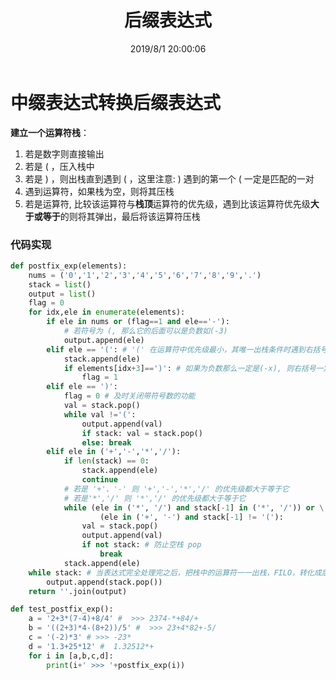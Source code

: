 ﻿---
title: 后缀表达式
categories:
- Discrete Mathematics
tags:
- 后缀表达式
- stack
date: 2019/8/1 20:00:06
updated: 2020/12/10 12:00:06
---



# 中缀表达式转换后缀表达式

**建立一个运算符栈**：

 1. 若是数字则直接输出
 2. 若是 ( ，压入栈中
 3. 若是 ) ，则出栈直到遇到 ( ，这里注意:  ) 遇到的第一个 ( 一定是匹配的一对
 4. 遇到运算符，如果栈为空，则将其压栈
 5. 若是运算符, 比较该运算符与**栈顶**运算符的优先级，遇到比该运算符优先级**大于或等于**的则将其弹出，最后将该运算符压栈

### 代码实现
```python
def postfix_exp(elements):
    nums = ('0','1','2','3','4','5','6','7','8','9','.')
    stack = list()
    output = list()
    flag = 0
    for idx,ele in enumerate(elements):
        if ele in nums or (flag==1 and ele=='-'):
            # 若符号为 (, 那么它的后面可以是负数如(-3)
            output.append(ele)
        elif ele == '(': # '(' 在运算符中优先级最小，其唯一出栈条件时遇到右括号
            stack.append(ele)
            if elements[idx+3]==')': # 如果为负数那么一定是(-x), 则右括号一定在左括号右边第3个位置
                flag = 1
        elif ele == ')':
            flag = 0 # 及时关闭带符号数的功能
            val = stack.pop()
            while val !='(':
                output.append(val)
                if stack: val = stack.pop()
                else: break
        elif ele in ('+','-','*','/'):
            if len(stack) == 0:
                stack.append(ele)
                continue
            # 若是 '+'、'-' 则 '+','-','*','/' 的优先级都大于等于它
            # 若是'*','/' 则 '*','/' 的优先级都大于等于它
            while (ele in ('*', '/') and stack[-1] in ('*', '/')) or \
                    (ele in ('+', '-') and stack[-1] != '('): 
                val = stack.pop()
                output.append(val)
                if not stack: # 防止空栈 pop
                    break
            stack.append(ele)
    while stack: # 当表达式完全处理完之后，把栈中的运算符一一出栈，FILO，转化成后缀表表达式
        output.append(stack.pop())
    return ''.join(output)

def test_postfix_exp():
    a = '2+3*(7-4)+8/4' #  >>> 2374-*+84/+
    b = '((2+3)*4-(8+2))/5' #  >>> 23+4*82+-5/
    c = '(-2)*3' # >>> -23*
    d = '1.3+25*12' #  1.32512*+
    for i in [a,b,c,d]:
        print(i+' >>> '+postfix_exp(i))
```
